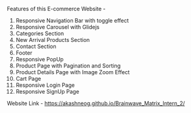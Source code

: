 Features of this E-commerce Website -

1. Responsive Navigation Bar with toggle effect
2. Responsive Carousel with Glidejs
3. Categories Section
4. New Arrival Products Section
5. Contact Section
6. Footer
7. Responsive PopUp
8. Product Page with Pagination and Sorting
9. Product Details Page with Image Zoom Effect
10. Cart Page
11. Responsive Login Page
12. Responsive SignUp Page


Website Link -  https://akashneog.github.io/Brainwave_Matrix_Intern_2/
